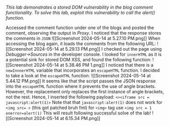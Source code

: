 *This lab demonstrates a stored DOM vulnerability in the blog comment functionality. To solve this lab, exploit this vulnerability to call the alert() function.*

Accessed the comment function under one of the blogs and posted the comment, observing the output in *Proxy*. 
I noticed that the response stores the comments in `JSON` 
![[Screenshot 2024-05-14 at 5.27.10 PM.png]]
When accessing the blog again, it loads the comments from the following URL:
![[Screenshot 2024-05-14 at 5.29.13 PM.png]]
I checked out the page using *Debugger->Sources* in the developer console. 
I looked for `innerHTML` as it is a potential sink for stored DOM XSS, and found the following function:
![[Screenshot 2024-05-14 at 5.38.46 PM 1.png]]
I noticed that there is a `newInnnerHTML` variable that incorporates an `escapeHTML` function. I decided to take a look at the `escapeHTML` function:
![[Screenshot 2024-05-14 at 5.44.12 PM.png]]
It seems like that the script passes the JSON response into the `escapeHTML` function where it prevents the use of angle brackets.
However, the replacement only replaces the first instance of angle brackets, not the rest. 
Hence, I inserted the following payload: 
`<><iframe src = javascript:alert(1)>`
Note that that `javascript:alert(1)` does not work for `<img src= >` (this got patched bruh fml) for `<img>` tag use `<img src = 1 onerror=alert(1)`
This will result following successful solve of the lab!
![[Screenshot 2024-05-14 at 6.15.34 PM.png]]
